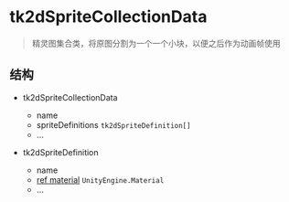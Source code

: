 ﻿# tk2dSpriteCollectionData

> 精灵图集合类，将原图分割为一个一个小块，以便之后作为动画帧使用

## 结构

- tk2dSpriteCollectionData
  * name
  * spriteDefinitions `tk2dSpriteDefinition[]`
  * ...

- tk2dSpriteDefinition
  * name
  * <u>ref material</u> `UnityEngine.Material`
  * ...